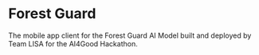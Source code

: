 # Forest Guard

The mobile app client for the Forest Guard AI Model built and deployed by Team LISA for the AI4Good Hackathon. <!-- TODO: Add link to AI Model  -->
